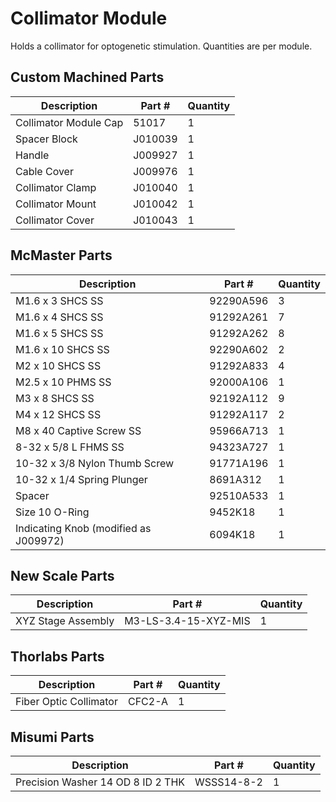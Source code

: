 # Collimator Module

Holds a collimator for optogenetic stimulation. Quantities are per module.

## Custom Machined Parts

|  Description              |  Part #     |  Quantity   |
| ------------------------- | ----------- | ----------- |
|  Collimator Module Cap    | 51017       | 1           |
|  Spacer Block             | J010039     | 1           |
|  Handle                   | J009927     | 1           |
|  Cable Cover              | J009976     | 1           |
|  Collimator Clamp         | J010040     | 1           |
|  Collimator Mount         | J010042     | 1           |
|  Collimator Cover         | J010043     | 1           |

## McMaster Parts

|  Description                           |  Part #    |  Quantity   |
| -------------------------------------- | ---------  | ----------- |
|  M1.6 x 3 SHCS SS                      | 92290A596  | 3           |
|  M1.6 x 4 SHCS SS                      | 91292A261  | 7           |
|  M1.6 x 5 SHCS SS                      | 91292A262  | 8           |
|  M1.6 x 10 SHCS SS                     | 92290A602  | 2           |
|  M2 x 10 SHCS SS                       | 91292A833  | 4           |
|  M2.5 x 10 PHMS SS                     | 92000A106  | 1           |
|  M3 x 8 SHCS SS                        | 92192A112  | 9           |
|  M4 x 12 SHCS SS                       | 91292A117  | 2           |
|  M8 x 40 Captive Screw SS              | 95966A713  | 1           |
|  8-32 x 5/8 L FHMS SS                  | 94323A727  | 1           |
|  10-32 x 3/8 Nylon Thumb Screw         | 91771A196  | 1           |
|  10-32 x 1/4 Spring Plunger            | 8691A312   | 1           |
|  Spacer                                | 92510A533  | 1           |
|  Size 10 O-Ring                        | 9452K18    | 1           |
|  Indicating Knob (modified as J009972) | 6094K18    | 1           |

## New Scale Parts

|  Description                         |  Part #                |  Quantity   |
| ------------------------------------ | ---------------------  | ----------- |
|  XYZ Stage Assembly                  | M3-LS-3.4-15-XYZ-MIS   | 1           |

## Thorlabs Parts

|  Description                         |  Part #      |  Quantity   |
| ------------------------------------ | -----------  | ----------- |
|  Fiber Optic Collimator              | CFC2-A       | 1           |

## Misumi Parts

|  Description                         |  Part #      |  Quantity   |
| ------------------------------------ | -----------  | ----------- |
|  Precision Washer 14 OD 8 ID 2 THK   | WSSS14-8-2   | 1           |